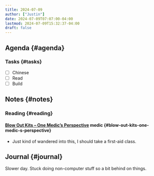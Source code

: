 ```yaml
---
title: 2024-07-09
author: ["Justin"]
date: 2024-07-09T07:07:00-04:00
lastmod: 2024-07-09T15:32:37-04:00
draft: false
---
```


<div class="outline-1 jvc">

## Agenda {#agenda}

<div class="outline-2 jvc">

### Tasks {#tasks}

-   [ ] Chinese
-   [ ] Read
-   [ ] Build

</div>

</div>

<div class="outline-1 jvc">

## Notes {#notes}

<div class="outline-2 jvc">

### Reading {#reading}

<div class="outline-3 jvc">

#### [Blow Out Kits – One Medic’s Perspective](https://civiliangunfighter.wordpress.com/2015/06/17/blow-out-kits-one-medics-perspective/) <span class="tag"><span class="medic">medic</span></span> {#blow-out-kits-one-medic-s-perspective}

-   Just kind of wandered into this, I should take a first-aid class.

</div>

</div>

</div>

<div class="outline-1 jvc">

## Journal {#journal}

Slower day. Stuck doing non-computer stuff so a bit behind on things.

</div>
